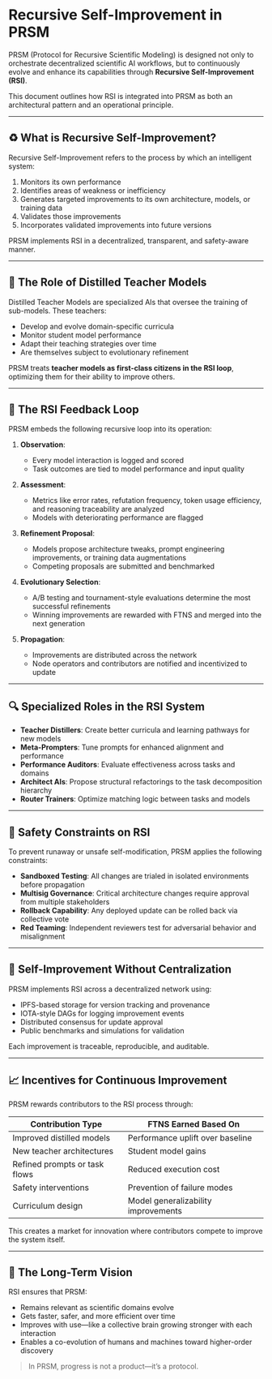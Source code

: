 # Recursive Self-Improvement in PRSM

PRSM (Protocol for Recursive Scientific Modeling) is designed not only to orchestrate decentralized scientific AI workflows, but to continuously evolve and enhance its capabilities through **Recursive Self-Improvement (RSI)**.

This document outlines how RSI is integrated into PRSM as both an architectural pattern and an operational principle.

---

## ♻️ What is Recursive Self-Improvement?

Recursive Self-Improvement refers to the process by which an intelligent system:

1. Monitors its own performance
2. Identifies areas of weakness or inefficiency
3. Generates targeted improvements to its own architecture, models, or training data
4. Validates those improvements
5. Incorporates validated improvements into future versions

PRSM implements RSI in a decentralized, transparent, and safety-aware manner.

---

## 🧠 The Role of Distilled Teacher Models

Distilled Teacher Models are specialized AIs that oversee the training of sub-models. These teachers:

- Develop and evolve domain-specific curricula
- Monitor student model performance
- Adapt their teaching strategies over time
- Are themselves subject to evolutionary refinement

PRSM treats **teacher models as first-class citizens in the RSI loop**, optimizing them for their ability to improve others.

---

## 🔁 The RSI Feedback Loop

PRSM embeds the following recursive loop into its operation:

1. **Observation**:
   - Every model interaction is logged and scored
   - Task outcomes are tied to model performance and input quality

2. **Assessment**:
   - Metrics like error rates, refutation frequency, token usage efficiency, and reasoning traceability are analyzed
   - Models with deteriorating performance are flagged

3. **Refinement Proposal**:
   - Models propose architecture tweaks, prompt engineering improvements, or training data augmentations
   - Competing proposals are submitted and benchmarked

4. **Evolutionary Selection**:
   - A/B testing and tournament-style evaluations determine the most successful refinements
   - Winning improvements are rewarded with FTNS and merged into the next generation

5. **Propagation**:
   - Improvements are distributed across the network
   - Node operators and contributors are notified and incentivized to update

---

## 🔍 Specialized Roles in the RSI System

- **Teacher Distillers**: Create better curricula and learning pathways for new models
- **Meta-Prompters**: Tune prompts for enhanced alignment and performance
- **Performance Auditors**: Evaluate effectiveness across tasks and domains
- **Architect AIs**: Propose structural refactorings to the task decomposition hierarchy
- **Router Trainers**: Optimize matching logic between tasks and models

---

## 🔐 Safety Constraints on RSI

To prevent runaway or unsafe self-modification, PRSM applies the following constraints:

- **Sandboxed Testing**: All changes are trialed in isolated environments before propagation
- **Multisig Governance**: Critical architecture changes require approval from multiple stakeholders
- **Rollback Capability**: Any deployed update can be rolled back via collective vote
- **Red Teaming**: Independent reviewers test for adversarial behavior and misalignment

---

## 🧠 Self-Improvement Without Centralization

PRSM implements RSI across a decentralized network using:

- IPFS-based storage for version tracking and provenance
- IOTA-style DAGs for logging improvement events
- Distributed consensus for update approval
- Public benchmarks and simulations for validation

Each improvement is traceable, reproducible, and auditable.

---

## 📈 Incentives for Continuous Improvement

PRSM rewards contributors to the RSI process through:

| Contribution Type | FTNS Earned Based On |
|-------------------|----------------------|
| Improved distilled models | Performance uplift over baseline |
| New teacher architectures | Student model gains |
| Refined prompts or task flows | Reduced execution cost |
| Safety interventions | Prevention of failure modes |
| Curriculum design | Model generalizability improvements |

This creates a market for innovation where contributors compete to improve the system itself.

---

## 🧬 The Long-Term Vision

RSI ensures that PRSM:

- Remains relevant as scientific domains evolve
- Gets faster, safer, and more efficient over time
- Improves with use—like a collective brain growing stronger with each interaction
- Enables a co-evolution of humans and machines toward higher-order discovery

> In PRSM, progress is not a product—it’s a protocol.